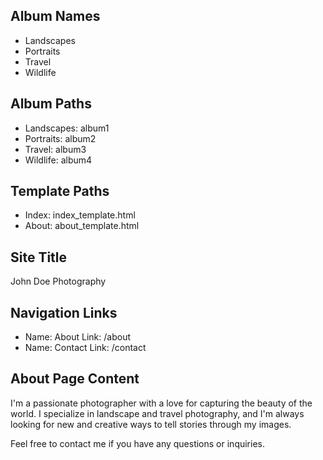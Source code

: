 ## Album Names

* Landscapes
* Portraits
* Travel
* Wildlife

## Album Paths

* Landscapes: album1
* Portraits: album2
* Travel: album3
* Wildlife: album4

## Template Paths

* Index: index_template.html
* About: about_template.html

## Site Title

John Doe Photography

## Navigation Links

- Name: About
  Link: /about
- Name: Contact
  Link: /contact

## About Page Content

I'm a passionate photographer with a love for capturing the beauty of the world. I specialize in landscape and travel photography, and I'm always looking for new and creative ways to tell stories through my images.

Feel free to contact me if you have any questions or inquiries.
